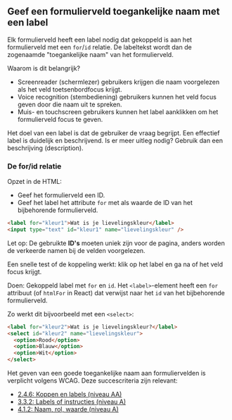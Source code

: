 <!-- @license CC0-1.0 -->

## Geef een formulierveld toegankelijke naam met een label

Elk formulierveld heeft een label nodig dat gekoppeld is aan het formulierveld met een `for`/`id` relatie. De labeltekst wordt dan de zogenaamde "toegankelijke naam" van het formulierveld.

Waarom is dit belangrijk?

- Screenreader (schermlezer) gebruikers krijgen die naam voorgelezen als het veld toetsenbordfocus krijgt.
- Voice recognition (stembediening) gebruikers kunnen het veld focus geven door die naam uit te spreken.
- Muis- en touchscreen gebruikers kunnen het label aanklikken om het formulierveld focus te geven.

Het doel van een label is dat de gebruiker de vraag begrijpt. Een effectief label is duidelijk en beschrijvend. Is er meer uitleg nodig? Gebruik dan een beschrijving (description).

### De for/id relatie

Opzet in de HTML:

- Geef het formulierveld een ID.
- Geef het label het attribute `for` met als waarde de ID van het bijbehorende formulierveld.

<!-- prettier-ignore -->
```html
<label for="kleur1">Wat is je lievelingskleur</label>
<input type="text" id="kleur1" name="lievelingskleur" />
```

Let op: De gebruikte **ID's** moeten uniek zijn voor de pagina, anders worden de verkeerde namen bij de velden voorgelezen.

Een snelle test of de koppeling werkt: klik op het label en ga na of het veld focus krijgt.

Doen: Gekoppeld label met `for` en `id`. Het `<label>`-element heeft een `for` attribuut (of `htmlFor` in React) dat verwijst naar het `id` van het bijbehorende formulierveld.

Zo werkt dit bijvoorbeeld met een `<select>`:

```html
<label for="kleur2">Wat is je lievelingskleur?</label>
<select id="kleur2" name="lievelingskleur">
  <option>Rood</option>
  <option>Blauw</option>
  <option>Wit</option>
</select>
```

Het geven van een goede toegankelijke naam aan formuliervelden is verplicht volgens WCAG. Deze succescriteria zijn relevant:

- [2.4.6: Koppen en labels (niveau AA)](https://www.w3.org/WAI/WCAG21/Understanding/headings-and-labels)
- [3.3.2: Labels of instructies (niveau A)](https://www.w3.org/WAI/WCAG21/Understanding/labels-or-instructions)
- [4.1.2: Naam, rol, waarde (niveau A)](https://www.w3.org/WAI/WCAG21/Understanding/name-role-value.html)
